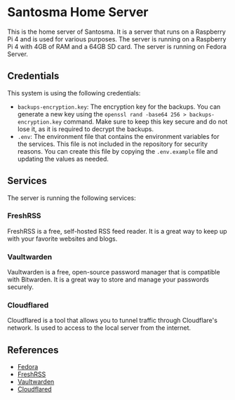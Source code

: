 # Santosma Home Server

This is the home server of Santosma. It is a server that runs on a Raspberry Pi 4 and is used for various purposes. The server is running on a Raspberry Pi 4 with 4GB of RAM and a 64GB SD card. The server is running on Fedora Server.

## Credentials

This system is using the following credentials:

- `backups-encryption.key`: The encryption key for the backups. You can generate a new key using the `openssl rand -base64 256 > backups-encryption.key` command. Make sure to keep this key secure and do not lose it, as it is required to decrypt the backups.
- `.env`: The environment file that contains the environment variables for the services. This file is not included in the repository for security reasons. You can create this file by copying the `.env.example` file and updating the values as needed.

## Services

The server is running the following services:

### FreshRSS

FreshRSS is a free, self-hosted RSS feed reader. It is a great way to keep up with your favorite websites and blogs.

###  Vaultwarden

Vaultwarden is a free, open-source password manager that is compatible with Bitwarden. It is a great way to store and manage your passwords securely.

### Cloudflared

Cloudflared is a tool that allows you to tunnel traffic through Cloudflare's network. Is used to access to the local server from the internet.

## References

- [Fedora](https://docs.fedoraproject.org/en-US/quick-docs/raspberry-pi/)
- [FreshRSS](https://freshrss.org/)
- [Vaultwarden](https://vaultwarden.github.io/docs/)
- [Cloudflared](https://developers.cloudflare.com/cloudflare-one/connections/connect-apps/install-and-setup/installation)
